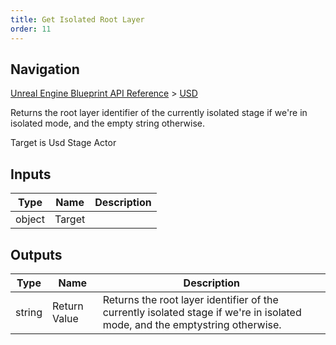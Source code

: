 ```yaml
---
title: Get Isolated Root Layer
order: 11
---
```

## Navigation

[Unreal Engine Blueprint API Reference](https://dev.epicgames.com/documentation/en-us/unreal-engine/BlueprintAPI) > [USD](https://dev.epicgames.com/documentation/en-us/unreal-engine/BlueprintAPI/USD)

Returns the root layer identifier of the currently isolated stage if we're in isolated mode, and the empty
string otherwise.

Target is Usd Stage Actor

## Inputs

| Type | Name | Description |
| --- | --- | --- |
| object | Target |  |

## Outputs

| Type | Name | Description |
| --- | --- | --- |
| string | Return Value | Returns the root layer identifier of the currently isolated stage if we're in isolated mode, and the emptystring otherwise. |
